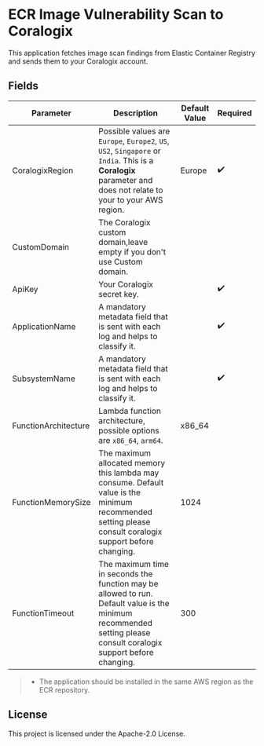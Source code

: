 # ECR Image Vulnerability Scan to Coralogix

This application fetches image scan findings from Elastic Container Registry and sends them to your Coralogix account.

## Fields

| Parameter | Description | Default Value | Required |
|---|---|---|---|
| CoralogixRegion | Possible values are `Europe`, `Europe2`, `US`, `US2`, `Singapore` or `India`. This is a **Coralogix** parameter and does not relate to your to your AWS region.| Europe | :heavy_check_mark: |
| CustomDomain | The Coralogix custom domain,leave empty if you don't use Custom domain. | |  | 
| ApiKey | Your Coralogix secret key.|  | :heavy_check_mark: |
| ApplicationName | A mandatory metadata field that is sent with each log and helps to classify it.|  | :heavy_check_mark: |
| SubsystemName | A mandatory metadata field that is sent with each log and helps to classify it.|  | :heavy_check_mark: |
| FunctionArchitecture | Lambda function architecture, possible options are ``x86_64``, ``arm64``.| x86_64 |  |
| FunctionMemorySize | The maximum allocated memory this lambda may consume. Default value is the minimum recommended setting please consult coralogix support before changing. | 1024 |  |
| FunctionTimeout | The maximum time in seconds the function may be allowed to run. Default value is the minimum recommended setting please consult coralogix support before changing. | 300 |  |

> * The application should be installed in the same AWS region as the ECR repository.

## License

This project is licensed under the Apache-2.0 License.